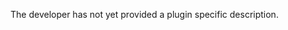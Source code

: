 <!-- This file is a placeholder for customizing description of your plugin 
on the Pyxu-FAIR if you wish. The readme file will be used by default if
you wish not to do any customization for the Pyxu-FAIR listing.
-->

The developer has not yet provided a plugin specific description.

